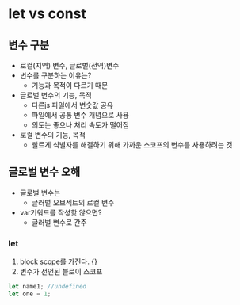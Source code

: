 # let vs const

## 변수 구분

- 로컬(지역) 변수, 글로벌(전역)변수
- 변수를 구분하는 이유는?
  - 기능과 목적이 다르기 때문
- 글로벌 변수의 기능, 목적
  - 다른js 파일에서 변숫값 공유
  - 파일에서 공통 변수 개념으로 사용
  - 의도는 좋으나 처리 속도가 떨어짐
- 로컬 변수의 기능, 목적
  - 빨르게 식별자를 해결하기 위해 가까운 스코프의 변수를 사용하려는 것

## 글로벌 변수 오해

- 글로벌 변수는
  - 글러벌 오브젝트의 로컬 변수
- var기워드를 작성핮 않으면?
  - 글러벌 변수로 간주

### let

1. block scope를 가진다. {}
2. 변수가 선언된 블로이 스코프

```js
let name1; //undefined
let one = 1;
```
